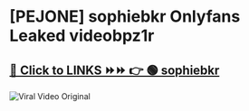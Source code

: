 
 # [PEJONE] sophiebkr Onlyfans Leaked videobpz1r

## <h2><a href="https://clipsfans.com/sophiebkr&ref=git">🔗 Click to LINKS ⏩⏩ 👉 🟢 sophiebkr </a></h2>

<a href="https://clipsfans.com/sophiebkr&ref=git" rel="nofollow" data-target="animated-image.originalLink"><img src="https://i.ibb.co.com/xMMVF88/686577567.gif" alt="Viral Video Original" style="max-width: 100%; display: inline-block;" data-target="animated-image.originalImage"></a>


